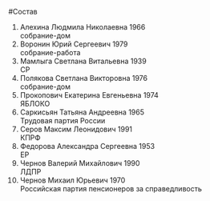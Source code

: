 #Состав
1. Алехина Людмила Николаевна 1966   
    собрание-дом
2. Воронин Юрий Сергеевич 1979   
    собрание-работа
3. Мамлыга Светлана Витальевна 1939   
    СР
4. Полякова Светлана Викторовна 1976   
    собрание-дом
5. Прокопович Екатерина Евгеньевна 1974   
    ЯБЛОКО
6. Саркисьян Татьяна Андреевна 1965   
    Трудовая партия России
7. Серов Максим Леонидович 1991   
    КПРФ
8. Федорова Александра Сергеевна 1953   
    ЕР
9. Чернов Валерий Михайлович 1990   
    ЛДПР
10. Чернов Михаил Юрьевич 1970   
    Российская партия пенсионеров за справедливость
